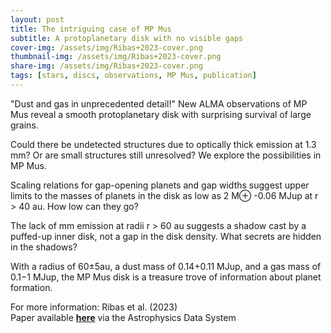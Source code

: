 ```yaml
---
layout: post
title: The intriguing case of MP Mus
subtitle: A protoplanetary disk with no visible gaps
cover-img: /assets/img/Ribas+2023-cover.png
thumbnail-img: /assets/img/Ribas+2023-cover.png
share-img: /assets/img/Ribas+2023-cover.png
tags: [stars, discs, observations, MP Mus, publication]
---
```


"Dust and gas in unprecedented detail!" New ALMA observations of MP Mus reveal a smooth protoplanetary disk with surprising survival of large grains.

Could there be undetected structures due to optically thick emission at 1.3 mm? Or are small structures still unresolved? We explore the possibilities in MP Mus.

Scaling relations for gap-opening planets and gap widths suggest upper limits to the masses of planets in the disk as low as 2 M⊕ -0.06 MJup at r > 40 au. How low can they go?

The lack of mm emission at radii r > 60 au suggests a shadow cast by a puffed-up inner disk, not a gap in the disk density. What secrets are hidden in the shadows?

With a radius of 60±5au, a dust mass of 0.14+0.11 MJup, and a gas mass of 0.1−1 MJup, the MP Mus disk is a treasure trove of information about planet formation.

For more information: Ribas et al. (2023)  
Paper available [**here**](https://ui.adsabs.harvard.edu/abs/2023arXiv230211592R/abstract) via the Astrophysics Data System  
